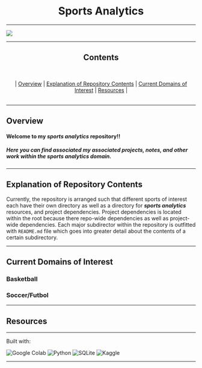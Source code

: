 <h1 align='center'> Sports Analytics </h1>


---

<img src="https://unsplash.com/photos/hZFXVjeS73A/download?force=true">

---

<h2 align='center'> Contents </h2>

<br>
<p align="center">
  |
  <a href=#overview>Overview</a> |
  <a href=#explanation-of-repository-contents>Explanation of Repository Contents</a>  |
  <a href=#current-domains-of-interest>Current Domains of Interest</a> |
  <a href=#resources>Resources</a> |
  <br><br>
</p>

---

## Overview 

#### Welcome to my *sports analytics* repository!!

##### Here you can find associated my associated projects, notes, and other work within the sports analytics domain.

---

## Explanation of Repository Contents

Currently, the repository is arranged such that different sports of interest each have their own directory as well as a directory for ***sports analytics*** resources, and project dependencies. Project dependencies is located within the root because there repo-wide dependencies as well as project-wide dependencies. Each major subdirector within the repository is outfitted with `README.md` file which goes into greater detail about the contents of a certain subdirectory.

---

## Current Domains of Interest

### Basketball

### Soccer/Futbol

---

## Resources

---

Built with:

<img alt="Google Colab" src="https://img.shields.io/badge/googlecolab%20-%23F9AB00.svg?&style=for-the-badge&logo=Google-Colab&logoColor=white"> <img alt="Python" src="https://img.shields.io/badge/python%20-%2314354C.svg?&style=for-the-badge&logo=python&logoColor=white"> <img alt="SQLite" src="https://img.shields.io/badge/sqlite%20-%23003B57.svg?&style=for-the-badge&logo=sqlite&logoColor=white"> <img alt="Kaggle" src="https://img.shields.io/badge/kaggle%20-%2320BEFF.svg?&style=for-the-badge&logo=kaggle&logoColor=white">

---


